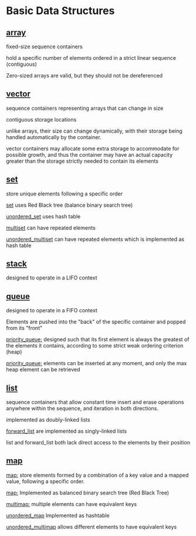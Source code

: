 # Basic Data Structures

## **[array](https://www.cplusplus.com/reference/array/array/)**

fixed-size sequence containers

hold a specific number of elements ordered in a strict linear sequence (contiguous)

Zero-sized arrays are valid, but they should not be dereferenced


## **[vector](https://www.cplusplus.com/reference/vector/vector/)**

sequence containers representing arrays that can change in size

contiguous storage locations

unlike arrays, their size can change dynamically, with their storage being handled automatically by the container.

vector containers may allocate some extra storage to accommodate for possible growth, and thus the container may have an actual capacity greater than the storage strictly needed to contain its elements 

## **[set](https://www.cplusplus.com/reference/set/set/)**

store unique elements following a specific order

[set](https://www.cplusplus.com/reference/set/set/) uses Red Black tree (balance binary search tree)

[unordered_set](https://www.cplusplus.com/reference/unordered_set/unordered_set/) uses hash table

[multiset](https://www.cplusplus.com/reference/set/multiset/) can have repeated elements

[unordered_multiset](https://www.cplusplus.com/reference/unordered_set/unordered_multiset/) can have repeated elements which is implemented as hash table

## **[stack](https://www.cplusplus.com/reference/stack/stack/)**

designed to operate in a LIFO context

## **[queue](https://www.cplusplus.com/reference/queue/queue/)**

designed to operate in a FIFO context

Elements are pushed into the "back" of the specific container and popped from its "front"

[priority_queue:](https://www.cplusplus.com/reference/queue/priority_queue/) designed such that its first element is always the greatest of the elements it contains, according to some strict weak ordering criterion (heap)

[priority_queue:](https://www.cplusplus.com/reference/queue/priority_queue/) elements can be inserted at any moment, and only the max heap element can be retrieved

## **[list](https://www.cplusplus.com/reference/list/list/)**

sequence containers that allow constant time insert and erase operations anywhere within the sequence, and iteration in both directions.

implemented as doubly-linked lists

[forward_list](https://www.cplusplus.com/reference/forward_list/forward_list/) are implemented as singly-linked lists

list and forward_list both lack direct access to the elements by their position

## **[map](https://www.cplusplus.com/reference/map/map/)**

[map:](https://www.cplusplus.com/reference/map/map/) store elements formed by a combination of a key value and a mapped value, following a specific order.

[map:](https://www.cplusplus.com/reference/map/map/) Implemented as balanced binary search tree (Red Black Tree)

[multimap:](https://www.cplusplus.com/reference/map/multimap/) multiple elements can have equivalent keys

[unordered_map](https://www.cplusplus.com/reference/unordered_map/unordered_map/) Implemented as hashtable

[unordered_multimap](https://www.cplusplus.com/reference/unordered_map/unordered_multimap/) allows different elements to have equivalent keys


